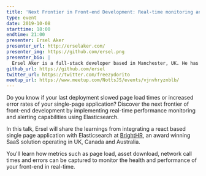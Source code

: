```yaml
---
title: 'Next Frontier in Front-end Development: Real-time monitoring and alerting'
type: event
date: 2019-10-08
starttime: 18:00
endtime: 21:00
presenter: Ersel Aker
presenter_url: http://erselaker.com/
presenter_img: https://github.com/ersel.png
presenter_bio: |
  Ersel Aker is a full-stack developer based in Manchester, UK. He has been working with FinTech and SaaS startups using Python, Nodejs and React. He is the author of [Spotify terminal client library](https://github.com/ersel/spotify-cli-mac) and contributor to various open source projects. He organizes [Microservices Manchester meetup](http://microservicesmanchester.com/) quarterly and teaches JavaScript at a local part-time coding bootcamp.
github_url: https://github.com/ersel
twitter_url: https://twitter.com/freezydorito
meetup_url: https://www.meetup.com/NottsJS/events/vjnvhryznblb/
---
```


Do you know if your last deployment slowed page load times or increased error rates of your single-page application? Discover the next frontier of front-end development by implementing real-time performance monitoring and alerting capabilities using Elasticsearch.

In this talk, Ersel will share the learnings from integrating a react based single page application with Elasticsearch at [BrightHR](https://www.brighthr.com/), an award winning SaaS solution operating in UK, Canada and Australia.

You'll learn how metrics such as page load, asset download, network call times and errors can be captured to monitor the health and performance of your front-end in real-time.
